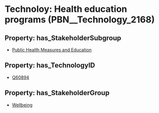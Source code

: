 # Technoloy: __Health education programs__ (PBN__Technology_2168)

## Property: has_StakeholderSubgroup

* [Public Health Measures and Education](PBN__TechSubgroup_47)

## Property: has_TechnologyID

* [Q60894](Q60894)

## Property: has_StakeholderGroup

* [Wellbeing](PBN__TechGroup_2)

